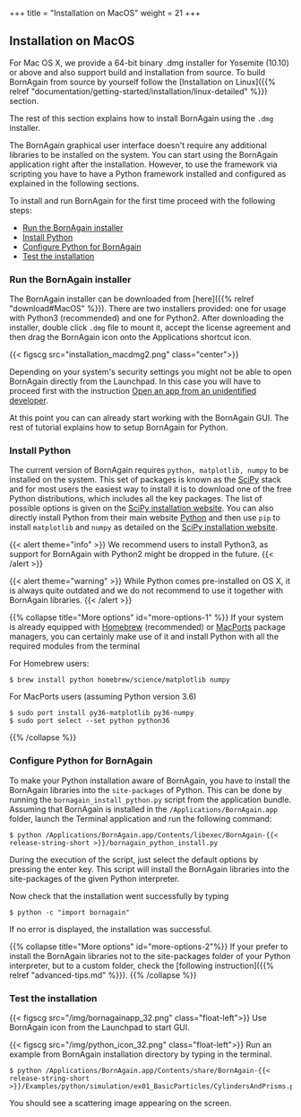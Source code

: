 +++
title = "Installation on MacOS"
weight = 21
+++

## Installation on MacOS

For Mac OS X, we provide a 64-bit binary .dmg installer for Yosemite (10.10) or above and also support build and installation from source. To build BornAgain from source by yourself follow the 
[Installation on Linux]({{% relref "documentation/getting-started/installation/linux-detailed" %}}) section.

The rest of this section explains how to install BornAgain using the `.dmg` installer.

The BornAgain graphical user interface doesn't require any additional libraries to be installed on the system. You can start using the BornAgain application right after the installation. However, to use the framework via scripting you have to have a Python framework installed and configured as explained in the following sections.

To install and run BornAgain for the first time proceed with the following steps:

* [Run the BornAgain installer](#run-the-bornagain-installer)
* [Install Python](#install-python)
* [Configure Python for BornAgain](#configure-python-for-bornagain)
* [Test the installation](#test-the-installation)

### Run the BornAgain installer

The BornAgain installer can be downloaded from [here]({{% relref "download#MacOS" %}}). There are two installers provided: one for usage with Python3 (recommended) and one for Python2.
After downloading the installer, double click `.dmg` file to mount it, accept the license agreement and then drag the BornAgain icon onto the Applications shortcut icon.

{{< figscg src="installation_macdmg2.png" class="center">}}

Depending on your system's security settings you might not be able to open BornAgain directly from the Launchpad. In this case you will have to proceed first with the instruction [Open an app from an unidentified developer](http://support.apple.com/kb/PH14369).

At this point you can can already start working with the BornAgain GUI. The rest of tutorial explains how to setup BornAgain for Python.

### Install Python

The current version of BornAgain requires `python, matplotlib, numpy` to be installed on the system. This set of packages is known as the [SciPy](http://www.scipy.org/) stack and for most users the easiest way to install it is to download one of the free Python distributions, which includes all the key packages. The list of possible options is given on the [SciPy installation website](http://www.scipy.org/install.html). You can also directly install Python from their main website [Python](https://www.python.org/downloads/) and then use `pip` to install `matplotlib` and `numpy` as detailed on the [SciPy installation website](http://www.scipy.org/install.html).

{{< alert theme="info" >}}
We recommend users to install Python3, as support for BornAgain with Python2 might be dropped in the future.
{{< /alert >}}

{{< alert theme="warning" >}}
While Python comes pre-installed on OS X, it is always quite outdated and we do not recommend to use it together with BornAgain libraries.
{{< /alert >}}

{{% collapse title="More options" id="more-options-1" %}}
If your system is already equipped with [Homebrew](http://brew.sh/) (recommended) or [MacPorts](http://www.macports.org/) package managers, you can certainly make use of it and install Python with all the required modules from the terminal

For Homebrew users:
```
$ brew install python homebrew/science/matplotlib numpy
```

For MacPorts users (assuming Python version 3.6)

```
$ sudo port install py36-matplotlib py36-numpy
$ sudo port select --set python python36
```  
{{% /collapse %}}

### Configure Python for BornAgain

To make your Python installation aware of BornAgain, you have to install the BornAgain libraries into the `site-packages` of Python. 
This can be done by running the `bornagain_install_python.py` script from the application bundle. Assuming that BornAgain is installed in the 
`/Applications/BornAgain.app` folder, launch the Terminal application and run the following command:

```
$ python /Applications/BornAgain.app/Contents/libexec/BornAgain-{{< release-string-short >}}/bornagain_python_install.py
```

During the execution of the script, just select the default options by pressing the enter key.
This script will install the BornAgain libraries into the site-packages of the given Python interpreter.

Now check that the installation went successfully by typing

```
$ python -c "import bornagain"
```

If no error is displayed, the installation was successful.

{{% collapse title="More options" id="more-options-2"%}}
If your prefer to install the BornAgain libraries not to the site-packages folder of your Python interpreter, but to a custom folder, check 
the [following instruction]({{% relref "advanced-tips.md" %}}).
{{% /collapse %}}

### Test the installation

{{< figscg src="/img/bornagainapp_32.png" class="float-left">}} Use BornAgain icon from the Launchpad to start GUI.

<p style="clear: both;">

{{< figscg src="/img/python_icon_32.png" class="float-left">}}
Run an example from BornAgain installation directory by typing in the terminal.
<p style="clear: both;">

```
$ python /Applications/BornAgain.app/Contents/share/BornAgain-{{< release-string-short >}}/Examples/python/simulation/ex01_BasicParticles/CylindersAndPrisms.py
```

You should see a scattering image appearing on the screen.
